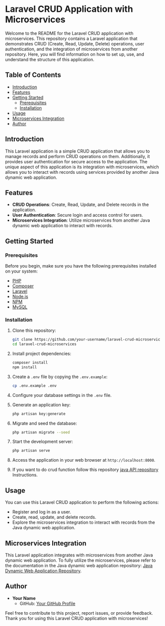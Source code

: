 # Laravel CRUD Application with Microservices

Welcome to the README for the Laravel CRUD application with microservices. This repository contains a Laravel application that demonstrates CRUD (Create, Read, Update, Delete) operations, user authentication, and the integration of microservices from another repository. Here, you will find information on how to set up, use, and understand the structure of this application.

## Table of Contents
- [Introduction](#introduction)
- [Features](#features)
- [Getting Started](#getting-started)
  - [Prerequisites](#prerequisites)
  - [Installation](#installation)
- [Usage](#usage)
- [Microservices Integration](#microservices-integration)
- [Author](#author)

## Introduction

This Laravel application is a simple CRUD application that allows you to manage records and perform CRUD operations on them. Additionally, it provides user authentication for secure access to the application. The unique aspect of this application is its integration with microservices, which allows you to interact with records using services provided by another Java dynamic web application.

## Features

- **CRUD Operations**: Create, Read, Update, and Delete records in the application.
- **User Authentication**: Secure login and access control for users.
- **Microservices Integration**: Utilize microservices from another Java dynamic web application to interact with records.

## Getting Started

### Prerequisites

Before you begin, make sure you have the following prerequisites installed on your system:

- [PHP](https://www.php.net/downloads)
- [Composer](https://getcomposer.org/)
- [Laravel](https://laravel.com/docs/8.x/installation)
- [Node.js](https://nodejs.org/)
- [NPM](https://www.npmjs.com/)
- [MySQL](https://www.mysql.com/)

### Installation

1. Clone this repository:
   ```bash
   git clone https://github.com/your-username/laravel-crud-microservices.git
   cd laravel-crud-microservices
   ```

2. Install project dependencies:
   ```bash
   composer install
   npm install
   ```

3. Create a `.env` file by copying the `.env.example`:
   ```bash
   cp .env.example .env
   ```

4. Configure your database settings in the `.env` file.

5. Generate an application key:
   ```bash
   php artisan key:generate
   ```

6. Migrate and seed the database:
   ```bash
   php artisan migrate --seed
   ```

7. Start the development server:
   ```bash
   php artisan serve
   ```

8. Access the application in your web browser at `http://localhost:8000`.

9. If you want to do crud function follow this repository  [java API repository](https://github.com/vklsaravanan/Java-crud-api-using-mysql) Instructions.

## Usage

You can use this Laravel CRUD application to perform the following actions:

- Register and log in as a user.
- Create, read, update, and delete records.
- Explore the microservices integration to interact with records from the Java dynamic web application.

## Microservices Integration

This Laravel application integrates with microservices from another Java dynamic web application. To fully utilize the microservices, please refer to the documentation in the Java dynamic web application repository: [Java Dynamic Web Application Repository](https://github.com/your-username/java-dynamic-webapp).

## Author

- **Your Name**
  - GitHub: [Your GitHub Profile](https://github.com/your-username)

Feel free to contribute to this project, report issues, or provide feedback. Thank you for using this Laravel CRUD application with microservices!